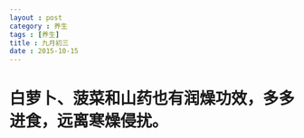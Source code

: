 ```yaml
---
layout : post
category : 养生
tags : [养生]
title : 九月初三
date : 2015-10-15
---
```


# 白萝卜、菠菜和山药也有润燥功效，多多进食，远离寒燥侵扰。
